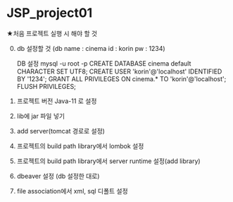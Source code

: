 # JSP_project01

★처음 프로젝트 실행 시 해야 할 것

0. db 설정할 것
    (db name : cinema
    id	 : korin
    pw   : 1234)

    DB 설정
      mysql -u root -p
      CREATE DATABASE cinema default CHARACTER SET UTF8;
      CREATE USER 'korin'@'localhost' IDENTIFIED BY '1234';
      GRANT ALL PRIVILEGES ON cinema.* TO 'korin'@'localhost';
      FLUSH PRIVILEGES;
1. 프로젝트 버전 Java-11 로 설정
2. lib에 jar 파일 넣기
3. add server(tomcat 경로로 설정)
4. 프로젝트의 build path library에서 lombok 설정
5. 프로젝트의 build path library에서 server runtime 설정(add library)
6. dbeaver 설정 (db 설정한 대로)
7. file association에서 xml, sql 디폴트 설정
